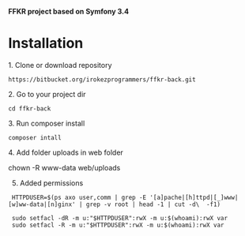 **FFKR project based on Symfony 3.4**

Installation
========================

1. Clone or download repository

    https://bitbucket.org/irokezprogrammers/ffkr-back.git


2. Go to your project dir

    cd ffkr-back

3. Run composer install

    composer intall
    
4. Add folder uploads in web folder

   chown -R www-data web/uploads 

5. Added permissions

```
 HTTPDUSER=$(ps axo user,comm | grep -E '[a]pache|[h]ttpd|[_]www|[w]ww-data|[n]ginx' | grep -v root | head -1 | cut -d\  -f1)

 sudo setfacl -dR -m u:"$HTTPDUSER":rwX -m u:$(whoami):rwX var
 sudo setfacl -R -m u:"$HTTPDUSER":rwX -m u:$(whoami):rwX var
```